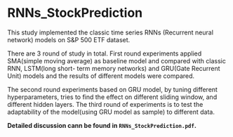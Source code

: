 # RNNs_StockPrediction


This study implemented the classic time series RNNs (Recurrent neural network) models on S&P 500 ETF dataset. 

There are 3 round of study in total. First round experiments applied SMA(simple moving average) as baseline model and compared with classic RNN, LSTM(long short- term memory networks) and GRU(Gate Recurrent Unit) models and the results of different models were compared. 

The second round experiments based on GRU model, by tuning different hyperparameters, tries to find the effect on different sliding window, and different hidden layers. The third round of experiments is to test the adaptability of the model(using GRU model as sample) to different data.

__Detailed discussion cann be found in `RNNs_StockPrediction.pdf`.__
